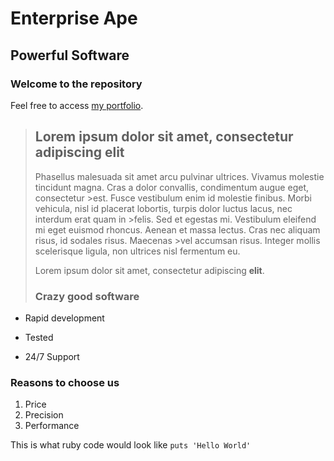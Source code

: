 Enterprise Ape
==============

Powerful Software
-----------------

### Welcome to the repository

Feel free to access [my portfolio](http://portfolio.com).

> ## Lorem ipsum dolor sit amet, consectetur adipiscing elit
>
> Phasellus malesuada sit amet arcu pulvinar ultrices. Vivamus molestie tincidunt magna. Cras a dolor convallis, condimentum augue eget, consectetur >est. Fusce vestibulum enim id molestie finibus. Morbi vehicula, nisl id placerat lobortis, turpis dolor luctus lacus, nec interdum erat quam in >felis. Sed et egestas mi. Vestibulum eleifend mi eget euismod rhoncus. Aenean et massa lectus. Cras nec aliquam risus, id sodales risus. Maecenas >vel accumsan risus. Integer mollis scelerisque ligula, non ultrices nisl fermentum eu.
>
> Lorem ipsum dolor sit amet, consectetur adipiscing **elit**.
>
> ### Crazy good software
* Rapid development
+ Tested
- 24/7 Support

### Reasons to choose us
1. Price
2. Precision
3. Performance

This is what ruby code would look like `puts 'Hello World'`
